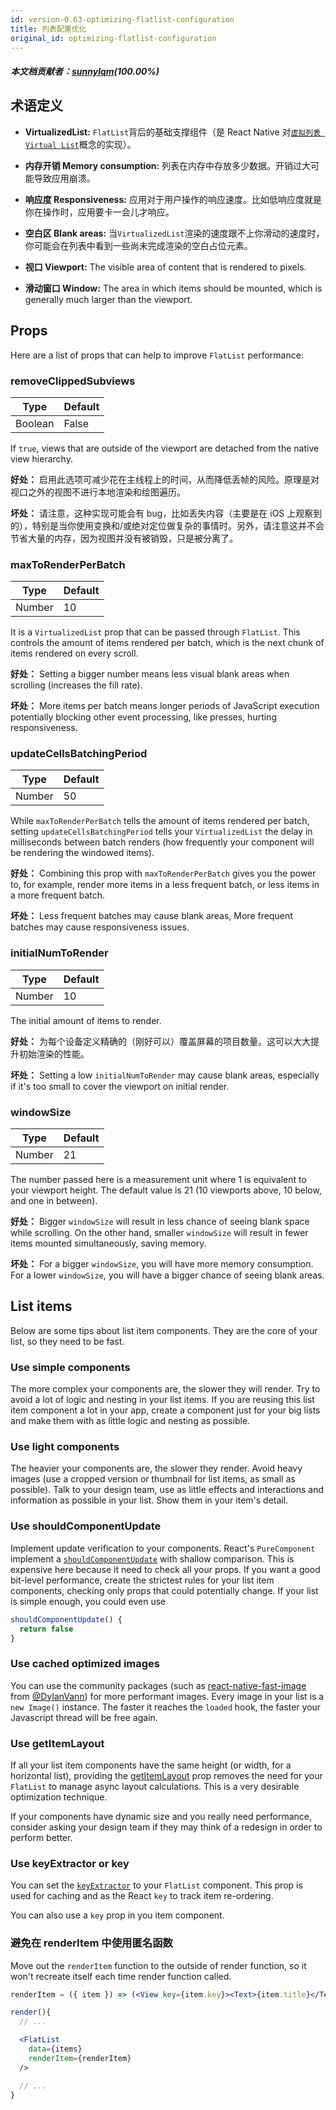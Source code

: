 ```yaml
---
id: version-0.63-optimizing-flatlist-configuration
title: 列表配置优化
original_id: optimizing-flatlist-configuration
---
```


##### 本文档贡献者：[sunnylqm](https://github.com/search?q=sunnylqm&type=Users)(100.00%)

## 术语定义

- **VirtualizedList:** `FlatList`背后的基础支撑组件（是 React Native 对[`虚拟列表 Virtual List`](https://bvaughn.github.io/react-virtualized/#/components/List)概念的实现）。

- **内存开销 Memory consumption:** 列表在内存中存放多少数据。开销过大可能导致应用崩溃。

- **响应度 Responsiveness:** 应用对于用户操作的响应速度。比如低响应度就是你在操作时，应用要卡一会儿才响应。

- **空白区 Blank areas:** 当`VirtualizedList`渲染的速度跟不上你滑动的速度时，你可能会在列表中看到一些尚未完成渲染的空白占位元素。

- **视口 Viewport:** The visible area of content that is rendered to pixels.

- **滑动窗口 Window:** The area in which items should be mounted, which is generally much larger than the viewport.

## Props

Here are a list of props that can help to improve `FlatList` performance:

### removeClippedSubviews

| Type    | Default |
| ------- | ------- |
| Boolean | False   |

If `true`, views that are outside of the viewport are detached from the native view hierarchy.

**好处：** 启用此选项可减少花在主线程上的时间，从而降低丢帧的风险。原理是对视口之外的视图不进行本地渲染和绘图遍历。

**坏处：** 请注意，这种实现可能会有 bug，比如丢失内容（主要是在 iOS 上观察到的），特别是当你使用变换和/或绝对定位做复杂的事情时。另外，请注意这并不会节省大量的内存，因为视图并没有被销毁，只是被分离了。

### maxToRenderPerBatch

| Type   | Default |
| ------ | ------- |
| Number | 10      |

It is a `VirtualizedList` prop that can be passed through `FlatList`. This controls the amount of items rendered per batch, which is the next chunk of items rendered on every scroll.

**好处：** Setting a bigger number means less visual blank areas when scrolling (increases the fill rate).

**坏处：** More items per batch means longer periods of JavaScript execution potentially blocking other event processing, like presses, hurting responsiveness.

### updateCellsBatchingPeriod

| Type   | Default |
| ------ | ------- |
| Number | 50      |

While `maxToRenderPerBatch` tells the amount of items rendered per batch, setting `updateCellsBatchingPeriod` tells your `VirtualizedList` the delay in milliseconds between batch renders (how frequently your component will be rendering the windowed items).

**好处：** Combining this prop with `maxToRenderPerBatch` gives you the power to, for example, render more items in a less frequent batch, or less items in a more frequent batch.

**坏处：** Less frequent batches may cause blank areas, More frequent batches may cause responsiveness issues.

### initialNumToRender

| Type   | Default |
| ------ | ------- |
| Number | 10      |

The initial amount of items to render.

**好处：** 为每个设备定义精确的（刚好可以）覆盖屏幕的项目数量。这可以大大提升初始渲染的性能。

**坏处：** Setting a low `initialNumToRender` may cause blank areas, especially if it's too small to cover the viewport on initial render.

### windowSize

| Type   | Default |
| ------ | ------- |
| Number | 21      |

The number passed here is a measurement unit where 1 is equivalent to your viewport height. The default value is 21 (10 viewports above, 10 below, and one in between).

**好处：** Bigger `windowSize` will result in less chance of seeing blank space while scrolling. On the other hand, smaller `windowSize` will result in fewer items mounted simultaneously, saving memory.

**坏处：** For a bigger `windowSize`, you will have more memory consumption. For a lower `windowSize`, you will have a bigger chance of seeing blank areas.

## List items

Below are some tips about list item components. They are the core of your list, so they need to be fast.

### Use simple components

The more complex your components are, the slower they will render. Try to avoid a lot of logic and nesting in your list items. If you are reusing this list item component a lot in your app, create a component just for your big lists and make them with as little logic and nesting as possible.

### Use light components

The heavier your components are, the slower they render. Avoid heavy images (use a cropped version or thumbnail for list items, as small as possible). Talk to your design team, use as little effects and interactions and information as possible in your list. Show them in your item's detail.

### Use shouldComponentUpdate

Implement update verification to your components. React's `PureComponent` implement a [`shouldComponentUpdate`](https://zh-hans.reactjs.org/docs/react-component.html#shouldcomponentupdate) with shallow comparison. This is expensive here because it need to check all your props. If you want a good bit-level performance, create the strictest rules for your list item components, checking only props that could potentially change. If your list is simple enough, you could even use

```jsx
shouldComponentUpdate() {
  return false
}
```

### Use cached optimized images

You can use the community packages (such as [react-native-fast-image](https://github.com/DylanVann/react-native-fast-image) from [@DylanVann](https://github.com/DylanVann)) for more performant images. Every image in your list is a `new Image()` instance. The faster it reaches the `loaded` hook, the faster your Javascript thread will be free again.

### Use getItemLayout

If all your list item components have the same height (or width, for a horizontal list), providing the [getItemLayout](flatlist#getitemlayout) prop removes the need for your `FlatList` to manage async layout calculations. This is a very desirable optimization technique.

If your components have dynamic size and you really need performance, consider asking your design team if they may think of a redesign in order to perform better.

### Use keyExtractor or key

You can set the [`keyExtractor`](flatlist#keyextractor) to your `FlatList` component. This prop is used for caching and as the React `key` to track item re-ordering.

You can also use a `key` prop in you item component.

### 避免在 renderItem 中使用匿名函数

Move out the `renderItem` function to the outside of render function, so it won't recreate itself each time render function called.

```jsx
renderItem = ({ item }) => (<View key={item.key}><Text>{item.title}</Text></View>);

render(){
  // ...

  <FlatList
    data={items}
    renderItem={renderItem}
  />

  // ...
}
```
